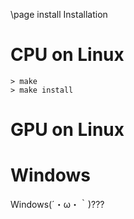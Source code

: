 \page install Installation

# CPU on Linux

```
> make
> make install
```

# GPU on Linux


# Windows

Windows(´・ω・｀)???
